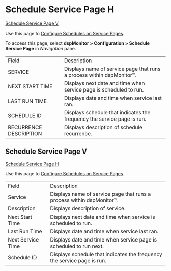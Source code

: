 # Schedule Service Page H

[Schedule Service Page V](#Schedule_Service_Page_V)

<div class="use">

Use this page to [Configure Schedules on Service
Pages](../Config/Configure_Schedules_on_Services_Pages.htm).

</div>

To access this page, select **dspMonitor \> Configuration \> Schedule
Service
Page** in *Navigation* pane.

|                        |                                                                         |
| ---------------------- | ----------------------------------------------------------------------- |
| Field                  | Description                                                             |
| SERVICE                | Displays name of service page that runs a process within dspMonitor™.   |
| NEXT START TIME        | Displays next date and time when service page is scheduled to run.      |
| LAST RUN TIME          | Displays date and time when service last ran.                           |
| SCHEDULE ID            | Displays schedule that indicates the frequency the service page is run. |
| RECURRENCE DESCRIPTION | Displays description of schedule recurrence.                            |

## <span id="Schedule_Service_Page_V"></span>Schedule Service Page V

[Schedule Service Page H](Schedule_Service_Page_H.htm)

<div class="use">

Use this page to [Configure Schedules on Service
Pages](../Config/Configure_Schedules_on_Services_Pages.htm).

</div>

|                   |                                                                         |
| ----------------- | ----------------------------------------------------------------------- |
| Field             | Description                                                             |
| Service           | Displays name of service page that runs a process within dspMonitor™.   |
| Description       | Displays description of service.                                        |
| Next Start Time   | Displays next date and time when service is scheduled to run.           |
| Last Run Time     | Displays date and time when service last ran.                           |
| Next Service Time | Displays date and time when service page is scheduled to run next.      |
| Schedule ID       | Displays schedule that indicates the frequency the service page is run. |
